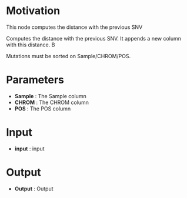 # Motivation #

This node computes the distance with the previous SNV

Computes the distance with the previous SNV. It appends a new column with this distance. B

Mutations must be sorted on Sample/CHROM/POS.

# Parameters #

  * **Sample** : The Sample column
  * **CHROM** : The CHROM column
  * **POS** : The POS column

# Input #


  * **input** : input


# Output #


  * **Output** : Output